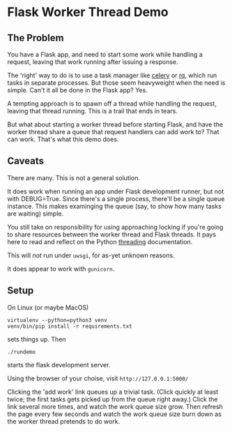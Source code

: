 # Flask Worker Thread Demo

## The Problem

You have a Flask app, and need to start some work while handling
a request, leaving that work running after issuing a response.

The 'right' way to do is to use a task manager like
[celery](https://docs.celeryproject.org/en/stable/) or
[rq](http://python-rq.org/), which run tasks in separate
processes. But those seem heavyweight when the need is simple.
Can't it all be done in the Flask app? Yes.

A tempting approach is to spawn off a thread while handling
the request, leaving that thread running. This is a trail
that ends in tears.

But what about starting a worker thread before starting
Flask, and have the worker thread share a queue that
request handlers can add work to? That can work.
That's what this demo does.

## Caveats

There are many. This is not a general solution.

It does work when running an app under Flask development runner,
but not with DEBUG=True. Since there's a single process, there'll
be a single queue instance. This makes examinging the queue
(say, to show how many tasks are waiting) simple.

You still take on responsibility for using approaching locking
if you're going to share resources between the worker thread
and Flask threads.
It pays here to read and reflect on the Python
[threading](https://docs.python.org/3/library/threading.html) documentation.

This will *not* run under `uwsgi`, for as-yet unknown reasons.

It does appear to work with `gunicorn`.

## Setup

On Linux (or maybe MacOS)

    virtualenv --python=python3 venv
    venv/bin/pip install -r requirements.txt

sets things up. Then

    ./rundemo

starts the flask development server.

Using the browser of your choise, visit `http://127.0.0.1:5000/`

Clicking the 'add work' link queues up a trivial task.
(Click quickly at least twice; the first tasks gets picked up from the queue right away.)
Click the link several more times, and watch the work queue size grow.
Then refresh the page every few seconds and watch the work queue size burn down
as the worker thread pretends to do work.


